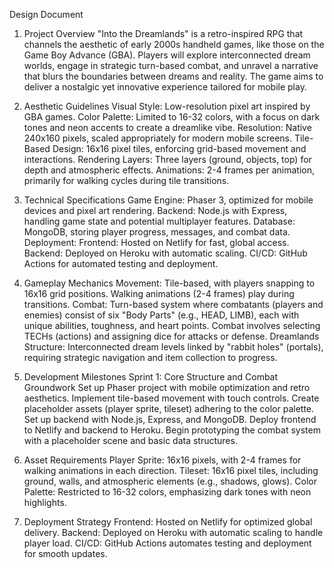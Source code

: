 Design Document
1. Project Overview
"Into the Dreamlands" is a retro-inspired RPG that channels the aesthetic 
of early 2000s handheld games, like those on the Game Boy Advance (GBA). 
Players will explore interconnected dream worlds, engage in strategic 
turn-based combat, and unravel a narrative that blurs the boundaries 
between dreams and reality. The game aims to deliver a nostalgic yet 
innovative experience tailored for mobile play.

2. Aesthetic Guidelines
Visual Style: Low-resolution pixel art inspired by GBA games.
Color Palette: Limited to 16-32 colors, with a focus on dark tones and 
neon accents to create a dreamlike vibe.
Resolution: Native 240x160 pixels, scaled appropriately for modern mobile 
screens.
Tile-Based Design: 16x16 pixel tiles, enforcing grid-based movement and 
interactions.
Rendering Layers: Three layers (ground, objects, top) for depth and 
atmospheric effects.
Animations: 2-4 frames per animation, primarily for walking cycles during 
tile transitions.
3. Technical Specifications
Game Engine: Phaser 3, optimized for mobile devices and pixel art 
rendering.
Backend: Node.js with Express, handling game state and potential 
multiplayer features.
Database: MongoDB, storing player progress, messages, and combat data.
Deployment:
Frontend: Hosted on Netlify for fast, global access.
Backend: Deployed on Heroku with automatic scaling.
CI/CD: GitHub Actions for automated testing and deployment.
4. Gameplay Mechanics
Movement: Tile-based, with players snapping to 16x16 grid positions. 
Walking animations (2-4 frames) play during transitions.
Combat: Turn-based system where combatants (players and enemies) consist 
of six "Body Parts" (e.g., HEAD, LIMB), each with unique abilities, 
toughness, and heart points. Combat involves selecting TECHs (actions) 
and assigning dice for attacks or defense.
Dreamlands Structure: Interconnected dream levels linked by "rabbit 
holes" (portals), requiring strategic navigation and item collection to 
progress.
5. Development Milestones
Sprint 1: Core Structure and Combat Groundwork
Set up Phaser project with mobile optimization and retro aesthetics.
Implement tile-based movement with touch controls.
Create placeholder assets (player sprite, tileset) adhering to the color 
palette.
Set up backend with Node.js, Express, and MongoDB.
Deploy frontend to Netlify and backend to Heroku.
Begin prototyping the combat system with a placeholder scene and basic 
data structures.
6. Asset Requirements
Player Sprite: 16x16 pixels, with 2-4 frames for walking animations in 
each direction.
Tileset: 16x16 pixel tiles, including ground, walls, and atmospheric 
elements (e.g., shadows, glows).
Color Palette: Restricted to 16-32 colors, emphasizing dark tones with 
neon highlights.
7. Deployment Strategy
Frontend: Hosted on Netlify for optimized global delivery.
Backend: Deployed on Heroku with automatic scaling to handle player load.
CI/CD: GitHub Actions automates testing and deployment for smooth 
updates.

